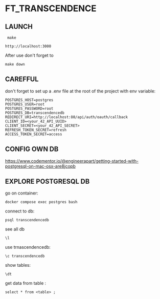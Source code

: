 # FT_TRANSCENDENCE

## LAUNCH

```
 make
```

```
http://localhost:3000
```

After use don't forget to

```
make down
```

## CAREFFUL

don't forget to set up a .env file at the root of the project with env variable:

```
POSTGRES_HOST=postgres
POSTGRES_USER=root
POSTGRES_PASSWORD=root
POSTGRES_DB=transcendencedb
REDIRECT_URI=http://localhost:80/api/auth/oauth/callback
CLIENT_ID=<your_42_API_UUID>
CLIENT_SECRET=<your_42_API_SECRET>
REFRESH_TOKEN_SECRET=refresh
ACCESS_TOKEN_SECRET=access
```

## CONFIG OWN DB

https://www.codementor.io/@engineerapart/getting-started-with-postgresql-on-mac-osx-are8jcopb

## EXPLORE POSTGRESQL DB

go on container:

```
docker compose exec postgres bash
```

connect to db:

```
psql transcendencedb
```

see all db

```
\l
```

use trnascendencedb:

```
\c transcendencedb
```

show tables:

```
\dt
```

get data from table <table>:

```
select * from <table> ;
```
